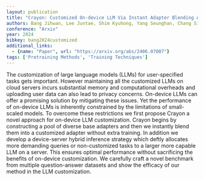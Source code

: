```yaml
---
layout: publication
title: "Crayon: Customized On-device LLM Via Instant Adapter Blending And Edge-server Hybrid Inference"
authors: Bang Jihwan, Lee Juntae, Shim Kyuhong, Yang Seunghan, Chang Simyung
conference: "Arxiv"
year: 2024
bibkey: bang2024customized
additional_links:
  - {name: "Paper", url: "https://arxiv.org/abs/2406.07007"}
tags: ['Pretraining Methods', 'Training Techniques']
---
```

The customization of large language models (LLMs) for user-specified tasks gets important. However maintaining all the customized LLMs on cloud servers incurs substantial memory and computational overheads and uploading user data can also lead to privacy concerns. On-device LLMs can offer a promising solution by mitigating these issues. Yet the performance of on-device LLMs is inherently constrained by the limitations of small-scaled models. To overcome these restrictions we first propose Crayon a novel approach for on-device LLM customization. Crayon begins by constructing a pool of diverse base adapters and then we instantly blend them into a customized adapter without extra training. In addition we develop a device-server hybrid inference strategy which deftly allocates more demanding queries or non-customized tasks to a larger more capable LLM on a server. This ensures optimal performance without sacrificing the benefits of on-device customization. We carefully craft a novel benchmark from multiple question-answer datasets and show the efficacy of our method in the LLM customization.
